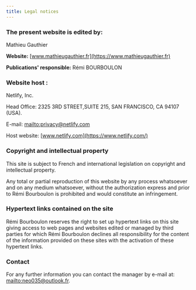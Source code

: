 ```yaml
---
title: Legal notices
---
```


### The present website is edited by:

Mathieu Gauthier

**Website:** [www.mathieugauthier.fr](https://www.mathieugauthier.fr)

**Publications' responsible:** Rémi BOURBOULON

### Website host :

Netlify, Inc.

Head Office: 2325 3RD STREET,SUITE 215, SAN FRANCISCO, CA 94107 (USA).

E-mail: <mailto:privacy@netlify.com>

Host website: [www.netlify.com](https://www.netlify.com/)

### Copyright and intellectual property

This site is subject to French and international legislation on copyright and intellectual property. 

Any total or partial reproduction of this website by any process whatsoever and on any medium whatsoever, without the authorization express and prior to Rémi Bourboulon is prohibited and would constitute an infringement.

### Hypertext links contained on the site

Rémi Bourboulon reserves the right to set up hypertext links on this site giving access to web pages and websites edited or managed by third parties for which Rémi Bourboulon declines all responsibility for the content of the information provided on these sites with the activation of these hypertext links.

### Contact

For any further information you can contact the manager by e-mail at: <mailto:neo035@outlook.fr>.
